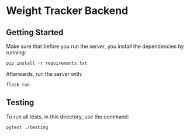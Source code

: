 # Weight Tracker Backend

## Getting Started
Make sure that before you run the server, you install the dependencies by running:
    
    pip install -r requirements.txt

Afterwards, run the server with:

    flask run

## Testing
To run all tests, in this directory, use the command:
    
    pytest ./testing